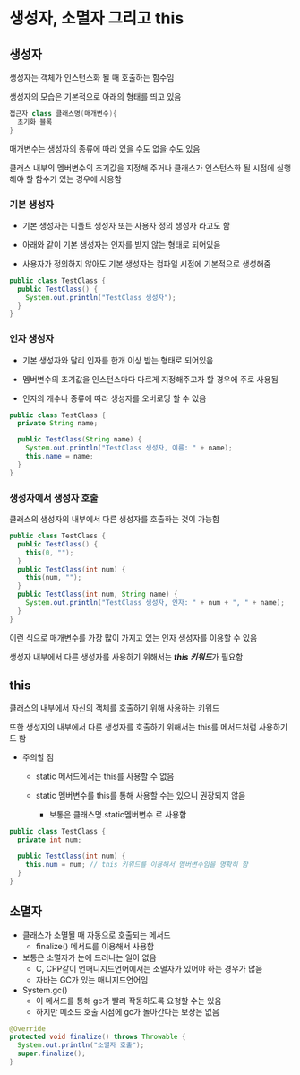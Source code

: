 # 생성자, 소멸자 그리고 this

## 생성자

생성자는 객체가 인스턴스화 될 때 호출하는 함수임

생성자의 모습은 기본적으로 아래의 형태를 띄고 있음

```Java
접근자 class 클래스명(매개변수){
  초기화 블록
}
```

매개변수는 생성자의 종류에 따라 있을 수도 없을 수도 있음

클래스 내부의 멤버변수의 초기값을 지정해 주거나 클래스가 인스턴스화 될 시점에 실행해야 할 함수가 있는 경우에 사용함

### 기본 생성자

- 기본 생성자는 디폴트 생성자 또는 사용자 정의 생성자 라고도 함

- 아래와 같이 기본 생성자는 인자를 받지 않는 형태로 되어있음

- 사용자가 정의하지 않아도 기본 생성자는 컴파일 시점에 기본적으로 생성해줌

```Java
public class TestClass {
  public TestClass() {
    System.out.println("TestClass 생성자");
  }
}
```

### 인자 생성자

- 기본 생성자와 달리 인자를 한개 이상 받는 형태로 되어있음

- 멤버변수의 초기값을 인스턴스마다 다르게 지정해주고자 할 경우에 주로 사용됨

- 인자의 개수나 종류에 따라 생성자를 오버로딩 할 수 있음

```Java
public class TestClass {
  private String name;

  public TestClass(String name) {
    System.out.println("TestClass 생성자, 이름: " + name);
    this.name = name;
  }
}
```

### 생성자에서 생성자 호출

클래스의 생성자의 내부에서 다른 생성자를 호출하는 것이 가능함

```Java
public class TestClass {
  public TestClass() {
    this(0, "");
  }
  public TestClass(int num) {
    this(num, "");
  }
  public TestClass(int num, String name) {
    System.out.println("TestClass 생성자, 인자: " + num + ", " + name);
  }
}
```

이런 식으로 매개변수를 가장 많이 가지고 있는 인자 생성자를 이용할 수 있음

생성자 내부에서 다른 생성자를 사용하기 위해서는 ***this 키워드***가 필요함

## this

클래스의 내부에서 자신의 객체를 호출하기 위해 사용하는 키워드

또한 생성자의 내부에서 다른 생성자를 호출하기 위해서는 this를 메서드처럼 사용하기도 함

- 주의할 점

  - static 메서드에서는 this를 사용할 수 없음

  - static 멤버변수를 this를 통해 사용할 수는 있으니 권장되지 않음
    - 보통은 클래스명.static멤버변수 로 사용함

```Java
public class TestClass {
  private int num;

  public TestClass(int num) {
    this.num = num; // this 키워드를 이용해서 멤버변수임을 명확히 함
  }
}
```

## 소멸자

- 클래스가 소멸될 때 자동으로 호출되는 메서드
  - finalize() 메서드를 이용해서 사용함
- 보통은 소멸자가 눈에 드러나는 일이 없음
  - C, CPP같이 언매니지드언어에서는 소멸자가 있어야 하는 경우가 많음
  - 자바는 GC가 있는 매니지드언어임
- System.gc()
  - 이 메서드를 통해 gc가 빨리 작동하도록 요청할 수는 있음
  - 하지만 메소드 호출 시점에 gc가 돌아간다는 보장은 없음

```Java
@Override
protected void finalize() throws Throwable {
  System.out.println("소멸자 호출");
  super.finalize();
}
```